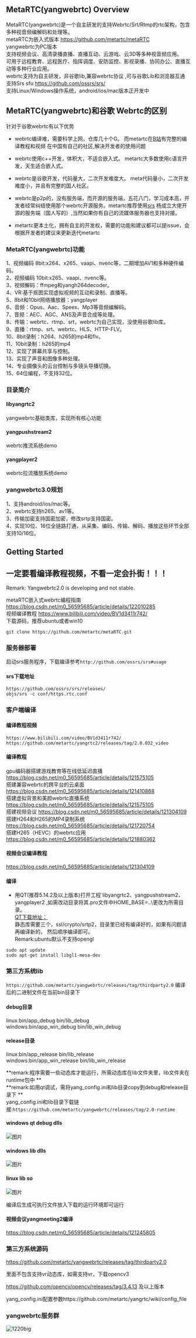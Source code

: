 ## MetaRTC(yangwebrtc) Overview

MetaRTC(yangwebrtc)是一个自主研发的支持Webrtc/Srt/Rtmp的rtc架构，包含多种视音频编解码和处理等。  
metaRTC为嵌入式版本 https://github.com/metartc/metaRTC  
yangwebrtc为PC版本  
支持视频会议、高清录播直播、直播互动、云游戏、云3D等多种视音频应用。  
可用于远程教育、远程医疗、指挥调度、安防监控、影视录播、协同办公、直播互动等多种行业应用。  
webrtc支持为自主研发，非谷歌lib,兼容webrtc协议 ,可与谷歌Lib和浏览器互通  
支持Srs sfu https://github.com/ossrs/srs/  
支持Linux/Windows操作系统，android/ios/mac版本正开发中

## MetaRTC(yangwebrtc)和谷歌 Webrtc的区别
针对于谷歌webrtc有以下优势
- webrtc编译难，需要科学上网，仓库几十个G。
而metartc在[B站](https://www.bilibili.com/video/BV1d3411r742/)有完整的编译教程和视频
在中国有自己的社区,解决开发者的使用问题

- webrtc使用c++开发，体积大，不适合嵌入式。
metartc大多数使用c语言开发，天生适合嵌入式。

- webrtc是谷歌开发，代码量大，二次开发难度大。
meta代码量小，二次开发难度小，并且有完整的国人社区。

- webrtc是p2p的，没有服务端，而开源的服务端，五花八门，学习成本高，开发者经常纠结使用那个webrtc开源服务。metartc推荐使用[srs](https://github.com/ossrs/srs) 杨成立大佬开源的服务端（国人写的）,当然如果你有自己的流媒体服务器也支持对接。

- metartc更本土化，拥有自主的开发权，需要的功能和建议都可以提issue，会根据开发者的建议来更新迭代metartc


### MetaRTC(yangwebrtc)功能

 1、视频编码 8bit:x264、x265、vaapi、nvenc等，二期增加AV1和多种硬件编码。  
 2、视频编码 10bit:x265、vaapi、nvenc等。  
 3、视频解码：ffmpeg和yangh264decoder。  
 4、VR:基于抠图实现虚拟视频的互动和录制、直播等。  
 5、8bit和10bit网络播放器：yangplayer  
 6、音频：Opus、Aac、Speex、Mp3等音频编解码。  
 7、音频：AEC、AGC、ANS及声音合成等处理。  
 8、传输：webrtc、rtmp、srt，webrtc为自己实现，没使用谷歌lib库。  
 9、直播：rtmp、srt、webrtc、HLS、HTTP-FLV。  
 10、8bit录制：h264、h265的mp4和flv。  
 11、10bit录制：h265的mp4  
 12、实现了屏幕共享与控制。  
 13、实现了声音和图像多种处理。  
 14、专业摄像头的云台控制与多镜头导播切换。  
 15、64位编程，不支持32位。  

### 目录简介
#### libyangrtc2 
yangwebrtc基础类库，实现所有核心功能  
#### yangpushstream2 
webrtc推流系统demo  
#### yangplayer2 
webrtc拉流播放系统demo 
### yangwebrtc3.0规划  

 1、支持android/ios/mac等。  
 2、webrtc支持h265、av1等。   
 3、传输加密支持国密加密，修改srtp支持国密。  
 4、实现10位、16位全链路打通，从采集、编码、传输、解码、播放这些环节全部支持10/16位。  
  
## Getting Started

## 一定要看编译教程视频，不看一定会扑街！！！ 

Remark: Yangwebrtc2.0 is developing and not stable.  

metaRTC嵌入式webrtc编程指南 https://blog.csdn.net/m0_56595685/article/details/122010285  
视频编译教程 https://www.bilibili.com/video/BV1d3411r742/  
下载源码，推荐ubuntu或者win10

```
git clone https://github.com/metartc/metaRTC.git 
```

### 服务器部署

启动srs服务程序，下载编译参考`http://github.com/ossrs/srs#usage`
#### srs下载地址

```
https://github.com/ossrs/srs/releases/  
​objs/srs -c conf/https.rtc.conf
```


### 客户端编译

#### 编译教程视频
`https://www.bilibili.com/video/BV1d3411r742/`
`https://github.com/metartc/yangrtc2/releases/tag/2.0.032_video`  
#### 编译教程
gpu编码器搭建游戏教育等在线低延迟直播 https://blog.csdn.net/m0_56595685/article/details/121575105   
搭建兼容webrtc的跨平台的云桌面  https://blog.csdn.net/m0_56595685/article/details/121410868  
搭建虚拟背景和美颜webrtc直播系统 https://blog.csdn.net/m0_56595685/article/details/121575105  
搭建视频会议 https://blog.csdn.net/m0_56595685/article/details/121304109  
搭建H264和H265的MP4录制系统  https://blog.csdn.net/m0_56595685/article/details/121720754  
搭建H265（HEVC）的webrtc应用 https://blog.csdn.net/m0_56595685/article/details/121880362  
#### 视频会议编译教程
https://blog.csdn.net/m0_56595685/article/details/121304109
#### 编译
- 用QT(推荐5.14.2及以上版本)打开工程`libyangrtc2、yangpushstream2、yangplayer2 ,如需改动目录将其.pro文件中HOME_BASE=..\更改为所需目录。  
[QT下载地址：](https://download.qt.io/archive/qt/5.14/5.14.2/)  
静态库需要三个，ssl/crypto/srtp2，目录里已经有编译好的，如果有问题请再编译新的， 然后顺序编译即可。  
Remark:ubuntu默认不支持opengl 
```
sudo apt update
sudo apt-get install libgl1-mesa-dev  
```

### 第三方系统lib
`https://github.com/metartc/yangwebrtc/releases/tag/thirdparty2.0`
编译后的二进制文件在当前bin目录下  
#### debug目录  
linux:bin/app_debug bin/lib_debug  
windows:bin/app_win_debug bin/lib_win_debug  
#### release目录  
linux:bin/app_release bin/lib_release  
windows:bin/app_win_release bin/lib_win_release  

 **remark:程序需要一些动态库才能运行，所需动态库在lib文件夹里，lib文件夹在runtime包中  **   
 **remark:如用qt调试，需将yang_config.ini和lib目录copy到debug和release目录下  **  
yang_config.ini和lib目录下载链接:`https://github.com/metartc/yangwebrtc/releases/tag/2.0-runtime`   
#### windows qt debug dlls
![图片](https://user-images.githubusercontent.com/87118023/136520546-a03812a7-f91a-479d-a1ff-f6771829d202.png)

#### windows lib dlls
![图片](https://user-images.githubusercontent.com/87118023/133883028-78abbe6f-4fa1-4817-8ed5-c29951561657.png)
#### linux lib so
![图片](https://user-images.githubusercontent.com/87118023/133883160-c10df7ba-ea97-482d-99b4-cb09af73d723.png)


编译后生成可执行文件放入下载的运行环境即可运行    
 
#### 视频会议yangmeeting2编译 

https://blog.csdn.net/m0_56595685/article/details/121245805  
  

### 第三方系统源码

https://github.com/metartc/yangwebrtc/releases/tag/thirdparty2.0

里面不包含支持vr动态库，如需支持vr，下载opencv3

https://github.com/opencv/opencv/releases/tag/3.4.13 及以上版本

yang_config.ini配置参数https://github.com/metartc/yangrtc/wiki/config_file  

### yangwebrtc服务群
![1220big](https://user-images.githubusercontent.com/87118023/146779043-0385e4e2-d69a-4e3f-9e85-74752edf3d9c.jpg)


